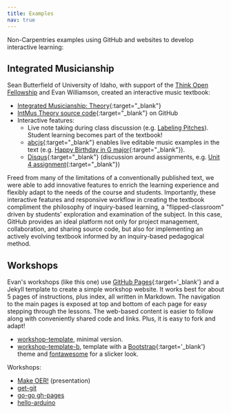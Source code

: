 ```yaml
---
title: Examples
nav: true
---
```


Non-Carpentries examples using GitHub and websites to develop interactive learning:

## Integrated Musicianship

Sean Butterfield of University of Idaho, with support of the [Think Open Fellowship](https://libguides.uidaho.edu/c.php?g=772392&p=5540605) and Evan Williamson, created an interactive music textbook:

- [Integrated Musicianship: Theory](https://intmus.github.io/inttheory18-19/){:target="_blank"} 
- [IntMus Theory source code](https://github.com/intmus/inttheory18-19){:target="_blank"} on GitHub
- Interactive features:
    - Live note taking during class discussion (e.g. [Labeling Pitches](https://intmus.github.io/inttheory18-19/01-pitches-clefs/b2-labelingpitches.html)). Student learning becomes part of the textbook!
    - [abcjs](https://github.com/paulrosen/abcjs){:target="_blank"} enables live editable music examples in the text (e.g. [Happy Birthday in G major](https://intmus.github.io/inttheory18-19/02-int-scales-keys/b1-scales.html){:target="_blank"}).
    - [Disqus](https://disqus.com/){:target="_blank"} (discussion around assignments, e.g. [Unit 4 assignment](https://intmus.github.io/inttheory18-19/assignments/Fall-semester/2018-09-17.html){:target="_blank"})

Freed from many of the limitations of a conventionally published text, we were able to add innovative features to enrich the learning experience and flexibly adapt to the needs of the course and students.
Importantly, these interactive features and responsive workflow in creating the textbook compliment the philosophy of inquiry-based learning, a "flipped-classroom" driven by students' exploration and examination of the subject.
In this case, GitHub provides an ideal platform not only for project management, collaboration, and sharing source code, but also for implementing an actively evolving textbook informed by an inquiry-based pedagogical method.

## Workshops

Evan's workshops (like this one) use [GitHub Pages](https://pages.github.com/){:target='_blank'} and a Jekyll template to create a simple workshop website. 
It works best for about 5 pages of instructions, plus index, all written in Markdown. 
The navigation to the main pages is exposed at top and bottom of each page for easy stepping through the lessons.
The web-based content is easier to follow along with conveniently shared code and links.
Plus, it is easy to fork and adapt!

- [workshop-template](https://github.com/evanwill/workshop-template), minimal version.
- [workshop-template-b](https://github.com/evanwill/workshop-template-b/), template with a [Bootstrap](https://getbootstrap.com/){:target='_blank'} theme and [fontawesome](https://fontawesome.com/) for a slicker look.

Workshops:

- [Make OER!](https://evanwill.github.io/make-oer/) (presentation)
- [get-git](https://evanwill.github.io/get-git/)
- [go-go gh-pages](https://evanwill.github.io/go-go-ghpages/)
- [hello-arduino](https://evanwill.github.io/hello-arduino/)
